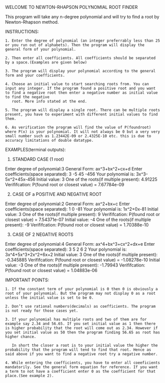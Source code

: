 ﻿WELCOME TO NEWTON-RHAPSON POLYNOMIAL ROOT FINDER

This program will take any n-degree polynomial and will try to find a root by Newton-Rhapson method.


INSTRUCTIONS:

    1. Enter the degree of polynomial (an integer preferrably less than 25 or you run out of alphabets). Then the program will display the general form of your polynomial.

    2. Then enter all coefficients. All coefficients should be separated by a space.(Examples are given below)
       
    3. The program will display your polynomial according to the general form and your coefficients.
       
    4. Choose an initial value to start searching roots from. You can input any integer. If the program found a positive root and you want to find a negative root then enter a negative number as initial value to find the negative 
       root. More info stated at the end.
       
    5. The program will display a single root. There can be multiple roots present, you have to experiment with different initial values to find them.
       
    6. As verification the program will find the value of P(foundroot) where P(x) is your polynomial. It will not always be 0 but a very very small number such as 1.23442E-09 or 2.4325E-10 etc. this is due to accuracy limitations of double datatype.

        
       
EXAMPLES(terminal outputs):

1) STANDARD CASE (1 root)

Enter degree of polynomial:3
General Form: ax^3+bx^2+cx+d
Enter coefficients(space separated): 3 -5 45 -456
Your polynomial is: 3x^3-5x^2+45x-456
Initial value: 3
One of the roots(if multiple present): 4.91225
Verififcation: P(found root or closest value) = 7.67784e-09

2) CASE OF a POSITIVE AND NEGATIVE ROOT

Enter degree of polynomial:2
General Form: ax^2+bx+c
Enter coefficients(space separated): 1 0 -81
Your polynomial is: 1x^2+0x-81
Initial value: 3
One of the roots(if multiple present): 9
Verififcation: P(found root or closest value) = 7.54371e-07
Initial value: -4
One of the roots(if multiple present): -9
Verififcation: P(found root or closest value) = 1.70388e-10

3) CASE OF 2 NEGATIVE ROOTS

Enter degree of polynomial:4
General Form: ax^4+bx^3+cx^2+dx+e
Enter coefficients(space separated): 3 5 2 6 2
Your polynomial is: 3x^4+5x^3+2x^2+6x+2
Initial value: 3
One of the roots(if multiple present): -0.345885
Verififcation: P(found root or closest value) = -1.08278e-10
Initial value: -3
One of the roots(if multiple present): -1.79943
Verififcation: P(found root or closest value) = 1.04883e-06


IMPORTANT POINTS:

    1. If the constant term of your polynomial is 0 then 0 is obviously a root of your polynomial. But the program may not display 0 as a root unless the initial value is set to be 0.
       
    2. Don’t use rational numbers(decimals) as coefficients. The program is not ready for those cases yet.
       
    3. If your polynomial has multiple roots and two of them are for example say 2.34 and 56.65. If you set initial value as 1 then there is higher probability that the root will come out as 2.34. However if you set initial value as 50 then the program finding 56.65 as root has higher chance.
       
       In short the closer a root is to your initial value the higher the probability that the program will tend to find that root. Hence as said above if you want to find a negative root try a negative number.
       
    4. While entering the coefficients, you have to enter all coeeficients mandatorily. See the general form equation for reference. If you want a term to not have a coefficient enter 0 as the coefficient for that place.(See example 2).

	
	 	







 
